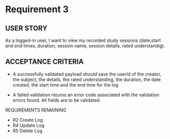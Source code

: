 # Requirement 3

## USER STORY

As a logged-in user, I want to view my recorded study sessions (date,start and end times, duration, session name, session details, rated understandig).

## ACCEPTANCE CRITERIA

+ A successfully validated payload should save the userId of the creator, the subject, the details, the rated understanding, the duration, the date created, the start time and the end time for the log

+ A failed validation returns an error code associated with the validation errors found. All fields are to be validated.

REQUIREMENTS REMAINING

+ R2 Create Log
+ R4 Update Log
+ R5 Delete Log
